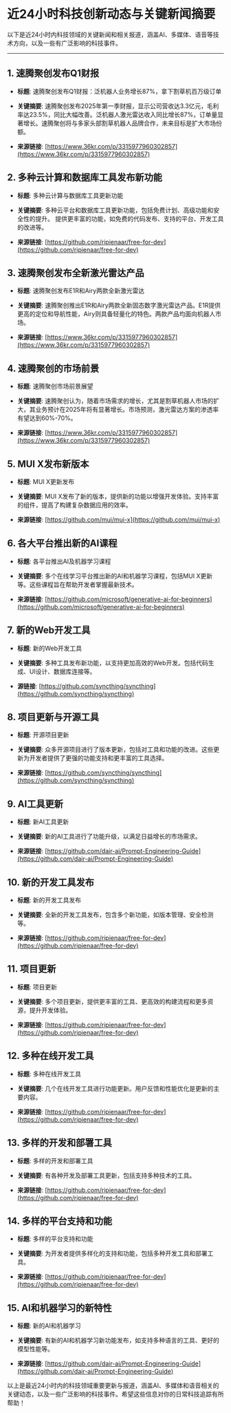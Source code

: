 # 近24小时科技创新动态与关键新闻摘要

以下是近24小时内科技领域的关键新闻和相关报道，涵盖AI、多媒体、语音等技术方向，以及一些有广泛影响的科技事件。

---

## 1. 速腾聚创发布Q1财报

- **标题**: 速腾聚创发布Q1财报：泛机器人业务增长87%，拿下割草机百万级订单
- **关键摘要**: 
  速腾聚创发布2025年第一季财报，显示公司营收达3.3亿元，毛利率达23.5%，同比大幅改善。泛机器人激光雷达收入同比增长87%，订单量显著增长。速腾聚创将与多家头部割草机器人品牌合作，未来目标是扩大市场份额。

- **来源链接**: [https://www.36kr.com/p/3315977960302857](https://www.36kr.com/p/3315977960302857)

## 2. 多种云计算和数据库工具发布新功能

- **标题**: 多种云计算与数据库工具更新功能
- **关键摘要**: 
  多种云平台和数据库工具更新功能，包括免费计划、高级功能和安全性的提升。
  提供更丰富的功能，如免费的代码发布、支持的平台、开发工具的改进等。

- **来源链接**: [https://github.com/ripienaar/free-for-dev](https://github.com/ripienaar/free-for-dev)

## 3. 速腾聚创发布全新激光雷达产品

- **标题**: 速腾聚创发布E1R和Airy两款全新激光雷达
- **关键摘要**:
  速腾聚创推出E1R和Airy两款全新固态数字激光雷达产品。E1R提供更高的定位和导航性能，Airy则具备轻量化的特色。两款产品均面向机器人市场。

- **来源链接**: [https://www.36kr.com/p/3315977960302857](https://www.36kr.com/p/3315977960302857)

## 4. 速腾聚创的市场前景

- **标题**: 速腾聚创市场前景展望
- **关键摘要**:
  速腾聚创认为，随着市场需求的增长，尤其是割草机器人市场的扩大，其业务预计在2025年将有显著增长。市场预测，激光雷达方案的渗透率有望达到60%-70%。

- **来源链接**: [https://www.36kr.com/p/3315977960302857](https://www.36kr.com/p/3315977960302857)

## 5. MUI X发布新版本

- **标题**: MUI X更新发布
- **关键摘要**:
  MUI X发布了新的版本，提供新的功能以增强开发体验。支持丰富的组件，提高了构建复杂数据应用的效率。

- **来源链接**: [https://github.com/mui/mui-x](https://github.com/mui/mui-x)

## 6. 各大平台推出新的AI课程

- **标题**: 各平台推出AI及机器学习课程
- **关键摘要**: 
  多个在线学习平台推出新的AI和机器学习课程，包括MUI X更新等。这些课程旨在帮助开发者掌握最新技术。

- **来源链接**: [https://github.com/microsoft/generative-ai-for-beginners](https://github.com/microsoft/generative-ai-for-beginners)

## 7. 新的Web开发工具

- **标题**: 新的Web开发工具
- **关键摘要**:
  多种工具发布新功能，以支持更加高效的Web开发。包括代码生成、UI设计、数据库连接等。

- **源链接**: [https://github.com/syncthing/syncthing](https://github.com/syncthing/syncthing)

## 8. 项目更新与开源工具

- **标题**: 开源项目更新
- **关键摘要**:
  众多开源项目进行了版本更新，包括对工具和功能的改进。这些更新为开发者提供了更强的功能支持和更丰富的工具选择。

- **来源链接**: [https://github.com/syncthing/syncthing](https://github.com/syncthing/syncthing)

## 9. AI工具更新

- **标题**: 新AI工具更新
- **关键摘要**: 
  新的AI工具进行了功能升级，以满足日益增长的市场需求。

- **来源链接**: [https://github.com/dair-ai/Prompt-Engineering-Guide](https://github.com/dair-ai/Prompt-Engineering-Guide)

## 10. 新的开发工具发布

- **标题**: 新的开发工具发布
- **关键摘要**:
  全新的开发工具发布，包含多个新功能，如版本管理、安全检测等。

- **来源链接**: [https://github.com/ripienaar/free-for-dev](https://github.com/ripienaar/free-for-dev)

## 11. 项目更新

- **标题**: 项目更新
- **关键摘要**:
  多个项目更新，提供更丰富的工具、更高效的构建流程和更多资源，提升开发体验。

- **来源链接**: [https://github.com/ripienaar/free-for-dev](https://github.com/ripienaar/free-for-dev)

## 12. 多种在线开发工具

- **标题**: 多种在线开发工具
- **关键摘要**:
  几个在线开发工具进行功能更新。用户反馈和性能优化是更新的主要内容。

- **来源链接**: [https://github.com/ripienaar/free-for-dev](https://github.com/ripienaar/free-for-dev)

## 13. 多样的开发和部署工具

- **标题**: 多样的开发和部署工具
- **关键摘要**:
  有各种开发及部署工具更新，包括支持多种技术的工具。

- **来源链接**: [https://github.com/ripienaar/free-for-dev](https://github.com/ripienaar/free-for-dev)

## 14. 多样的平台支持和功能

- **标题**: 多样的平台支持和功能
- **关键摘要**:
  为开发者提供多样化的支持和功能，包括多种开发工具和部署工具。

- **来源链接**: [https://github.com/ripienaar/free-for-dev](https://github.com/ripienaar/free-for-dev)

## 15. AI和机器学习的新特性

- **标题**: 新的AI和机器学习
- **关键摘要**:
  有新的AI和机器学习新功能发布，如支持多种语言的工具、更好的模型性能等。

- **来源链接**: [https://github.com/dair-ai/Prompt-Engineering-Guide](https://github.com/dair-ai/Prompt-Engineering-Guide)

以上是最近24小时内的科技领域重要更新与报道，涵盖AI、多媒体和语音相关的关键动态，以及一些广泛影响的科技事件。希望这些信息对你的日常科技追踪有所帮助！